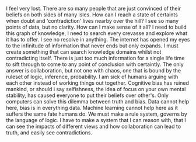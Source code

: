I feel very lost. There are so many people that are just convinced of their beliefs on both sides of many isles. How can I reach a state of certaints when doubt and 'contradiction' lives nearby over the hill? I see so many points of data, but no clarity. How can I make sense of it all? I need to build this graph of knowledge, I need to search every crevasse and explore what it has to offer. I see no resolve in anything. The internet has opened my eyes to the infinitude of information that never ends but only expands. I must create something that can search knowledge domains whilst not contradicting itself. There is just too much information for a single life time to sift through to come to any point of conclusion with certaintly. The only answer is collaboration, but not one with chaos, one that is bound by the ruleset of logic, inference, probability. I am sick of humans arguing with each other instead of working things out together. Cognitive bias has ruined mankind, or should i say selfishness, the idea of focus on your own mental stability, has caused everyone to put their beliefs over other's. Only computers can solve this dilemma between truth and bias. Data cannot help here, bias is in everything data. Machine learning cannot help here as it suffers the same fate humans do. We must make a rule system, governs by the language of logic. I have to make a system that I can reason with, that I can see the impacts of different views and how collaboration can lead to truth, and easily see contradictions.